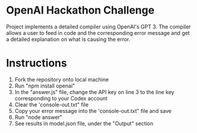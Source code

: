 # OpenAI Hackathon Challenge
Project implements a detailed compiler using OpenAI's GPT 3. The compiler allows a user to feed in code and the corresponding error message and get a detailed explanation on what is causing the error.


# Instructions
1. Fork the repository onto local machine
2. Run "npm install openai"
3. In the "answer.js" file, change the API key on line 3 to the line key corresponding to your Codex account
4. Clear the 'console-out.txt" file
5. Copy your error message into the 'console-out.txt" file and save
6. Run "node answer"
4. See results in model.json file, under the "Output" section
